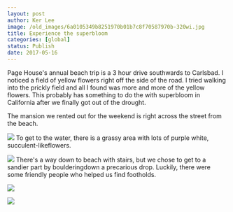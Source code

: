 ```yaml
---
layout: post
author: Ker Lee
image: /old_images/6a0105349b8251970b01b7c8f70587970b-320wi.jpg
title: Experience the superbloom
categories: [global]
status: Publish
date: 2017-05-16
---
```


Page House's annual beach trip is a 3 hour drive southwards to Carlsbad. I noticed a field of yellow flowers right off the side of the road. I tried walking into the prickly field and all I found was more and more of the yellow flowers. This probably has something to do the with superbloom in California after we finally got out of the drought.

The mansion we rented out for the weekend is right across the street from the beach.


![](/old_images/6a0105349b8251970b01b7c8f7057f970b-320wi.jpg)
To get to the water, there is a grassy area with lots of purple white, succulent-likeflowers.


![](/old_images/6a0105349b8251970b01b7c8f7058c970b-320wi.jpg)
There's a way down to beach with stairs, but we chose to get to a sandier part by boulderingdown a precarious drop. Luckily, there were some friendly people who helped us find footholds.


![](/old_images/caltech_as_it_happens/6a0105349b8251970b01b7c8f70577970b.jpg)

![](/old_images/caltech_as_it_happens/6a0105349b8251970b01b7c8f7057b970b.jpg)
